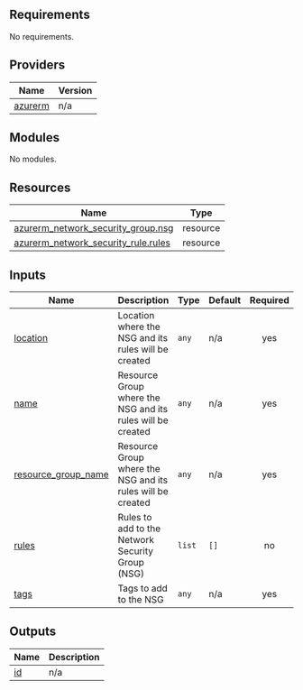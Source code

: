 <!-- BEGIN_TF_DOCS -->
## Requirements

No requirements.

## Providers

| Name | Version |
|------|---------|
| <a name="provider_azurerm"></a> [azurerm](#provider\_azurerm) | n/a |

## Modules

No modules.

## Resources

| Name | Type |
|------|------|
| [azurerm_network_security_group.nsg](https://registry.terraform.io/providers/hashicorp/azurerm/latest/docs/resources/network_security_group) | resource |
| [azurerm_network_security_rule.rules](https://registry.terraform.io/providers/hashicorp/azurerm/latest/docs/resources/network_security_rule) | resource |

## Inputs

| Name | Description | Type | Default | Required |
|------|-------------|------|---------|:--------:|
| <a name="input_location"></a> [location](#input\_location) | Location where the NSG and its rules will be created | `any` | n/a | yes |
| <a name="input_name"></a> [name](#input\_name) | Resource Group where the NSG and its rules will be created | `any` | n/a | yes |
| <a name="input_resource_group_name"></a> [resource\_group\_name](#input\_resource\_group\_name) | Resource Group where the NSG and its rules will be created | `any` | n/a | yes |
| <a name="input_rules"></a> [rules](#input\_rules) | Rules to add to the Network Security Group (NSG) | `list` | `[]` | no |
| <a name="input_tags"></a> [tags](#input\_tags) | Tags to add to the NSG | `any` | n/a | yes |

## Outputs

| Name | Description |
|------|-------------|
| <a name="output_id"></a> [id](#output\_id) | n/a |
<!-- END_TF_DOCS -->